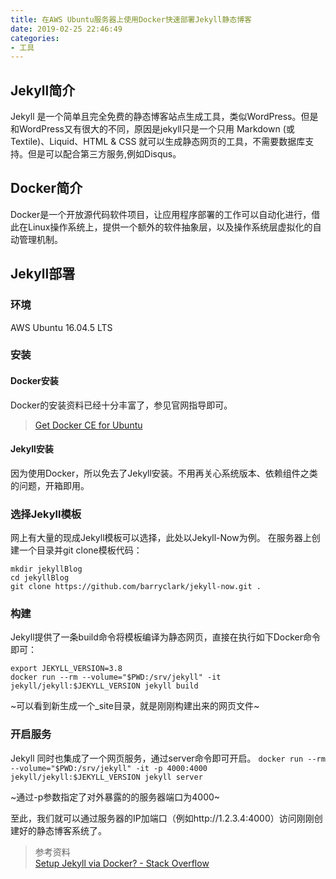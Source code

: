 ```yaml
---
title: 在AWS Ubuntu服务器上使用Docker快速部署Jekyll静态博客
date: 2019-02-25 22:46:49
categories:
- 工具
---
```


## Jekyll简介
Jekyll 是一个简单且完全免费的静态博客站点生成工具，类似WordPress。但是和WordPress又有很大的不同，原因是jekyll只是一个只用 Markdown (或 Textile)、Liquid、HTML & CSS 就可以生成静态网页的工具，不需要数据库支持。但是可以配合第三方服务,例如Disqus。

## Docker简介
Docker是一个开放源代码软件项目，让应用程序部署的工作可以自动化进行，借此在Linux操作系统上，提供一个额外的软件抽象层，以及操作系统层虚拟化的自动管理机制。

## Jekyll部署
### 环境
AWS Ubuntu 16.04.5 LTS

### 安装
#### Docker安装
Docker的安装资料已经十分丰富了，参见官网指导即可。
> [Get Docker CE for Ubuntu](https://docs.docker.com/install/linux/docker-ce/ubuntu/)  

#### Jekyll安装
因为使用Docker，所以免去了Jekyll安装。不用再关心系统版本、依赖组件之类的问题，开箱即用。

### 选择Jekyll模板
网上有大量的现成Jekyll模板可以选择，此处以Jekyll-Now为例。
在服务器上创建一个目录并git clone模板代码：
```
mkdir jekyllBlog
cd jekyllBlog
git clone https://github.com/barryclark/jekyll-now.git .
```

### 构建
Jekyll提供了一条build命令将模板编译为静态网页，直接在执行如下Docker命令即可：
```
export JEKYLL_VERSION=3.8
docker run --rm --volume="$PWD:/srv/jekyll" -it jekyll/jekyll:$JEKYLL_VERSION jekyll build
```

~可以看到新生成一个_site目录，就是刚刚构建出来的网页文件~

### 开启服务
Jekyll 同时也集成了一个网页服务，通过server命令即可开启。
`docker run --rm --volume="$PWD:/srv/jekyll" -it -p 4000:4000 jekyll/jekyll:$JEKYLL_VERSION jekyll server`

~通过-p参数指定了对外暴露的的服务器端口为4000~

至此，我们就可以通过服务器的IP加端口（例如http://1.2.3.4:4000）访问刚刚创建好的静态博客系统了。



> 参考资料  
> [Setup Jekyll via Docker? - Stack Overflow](https://stackoverflow.com/questions/53470794/setup-jekyll-via-docker)  
